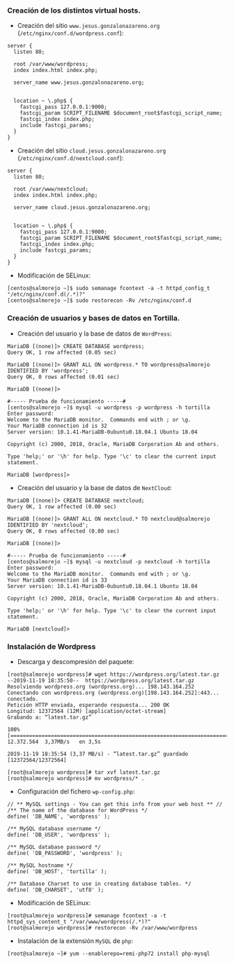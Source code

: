 ### Creación de los distintos virtual hosts.
- Creación del sitio `www.jesus.gonzalonazareno.org` (`/etc/nginx/conf.d/wordpress.conf`):
~~~
server {
  listen 80;

  root /var/www/wordpress;
  index index.html index.php;

  server_name www.jesus.gonzalonazareno.org;


  location ~ \.php$ {
    fastcgi_pass 127.0.0.1:9000;
    fastcgi_param SCRIPT_FILENAME $document_root$fastcgi_script_name;
    fastcgi_index index.php;
    include fastcgi_params;
  }
}
~~~

- Creación del sitio `cloud.jesus.gonzalonazareno.org` (`/etc/nginx/conf.d/nextcloud.conf`):
~~~
server {
  listen 80;

  root /var/www/nextcloud;
  index index.html index.php;

  server_name cloud.jesus.gonzalonazareno.org;


  location ~ \.php$ {
    fastcgi_pass 127.0.0.1:9000;
    fastcgi_param SCRIPT_FILENAME $document_root$fastcgi_script_name;
    fastcgi_index index.php;
    include fastcgi_params;
  }
}
~~~

- Modificación de SELinux:
~~~
[centos@salmorejo ~]$ sudo semanage fcontext -a -t httpd_config_t "/etc/nginx/conf.d(/.*)?"
[centos@salmorejo ~]$ sudo restorecon -Rv /etc/nginx/conf.d
~~~


### Creación de usuarios y bases de datos en Tortilla.
- Creación del usuario y la base de datos de `WordPress`:
~~~
MariaDB [(none)]> CREATE DATABASE wordpress;
Query OK, 1 row affected (0.05 sec)

MariaDB [(none)]> GRANT ALL ON wordpress.* TO wordpress@salmorejo IDENTIFIED BY 'wordpress';
Query OK, 0 rows affected (0.01 sec)

MariaDB [(none)]> 

#----- Prueba de funcionamiento -----#
[centos@salmorejo ~]$ mysql -u wordpress -p wordpress -h tortilla
Enter password:
Welcome to the MariaDB monitor.  Commands end with ; or \g.
Your MariaDB connection id is 32
Server version: 10.1.41-MariaDB-0ubuntu0.18.04.1 Ubuntu 18.04

Copyright (c) 2000, 2018, Oracle, MariaDB Corporation Ab and others.

Type 'help;' or '\h' for help. Type '\c' to clear the current input statement.

MariaDB [wordpress]>
~~~

- Creación del usuario y la base de datos de `NextCloud`:
~~~
MariaDB [(none)]> CREATE DATABASE nextcloud;
Query OK, 1 row affected (0.00 sec)

MariaDB [(none)]> GRANT ALL ON nextcloud.* TO nextcloud@salmorejo IDENTIFIED BY 'nextcloud';
Query OK, 0 rows affected (0.00 sec)

MariaDB [(none)]> 

#----- Prueba de funcionamiento -----#
[centos@salmorejo ~]$ mysql -u nextcloud -p nextcloud -h tortilla
Enter password:
Welcome to the MariaDB monitor.  Commands end with ; or \g.
Your MariaDB connection id is 33
Server version: 10.1.41-MariaDB-0ubuntu0.18.04.1 Ubuntu 18.04

Copyright (c) 2000, 2018, Oracle, MariaDB Corporation Ab and others.

Type 'help;' or '\h' for help. Type '\c' to clear the current input statement.

MariaDB [nextcloud]>
~~~

### Instalación de Wordpress
- Descarga y descompresión del paquete:
~~~
[root@salmorejo wordpress]# wget https://wordpress.org/latest.tar.gz
--2019-11-19 18:35:50--  https://wordpress.org/latest.tar.gz
Resolviendo wordpress.org (wordpress.org)... 198.143.164.252
Conectando con wordpress.org (wordpress.org)[198.143.164.252]:443... conectado.
Petición HTTP enviada, esperando respuesta... 200 OK
Longitud: 12372564 (12M) [application/octet-stream]
Grabando a: “latest.tar.gz”

100%[==============================================================================================================================>] 12.372.564  3,37MB/s   en 3,5s

2019-11-19 18:35:54 (3,37 MB/s) - “latest.tar.gz” guardado [12372564/12372564]

[root@salmorejo wordpress]# tar xvf latest.tar.gz
[root@salmorejo wordpress]# mv wordpress/* .
~~~

- Configuración del fichero `wp-config.php`:
~~~
// ** MySQL settings - You can get this info from your web host ** //
/** The name of the database for WordPress */
define( 'DB_NAME', 'wordpress' );

/** MySQL database username */
define( 'DB_USER', 'wordpress' );

/** MySQL database password */
define( 'DB_PASSWORD', 'wordpress' );

/** MySQL hostname */
define( 'DB_HOST', 'tortilla' );

/** Database Charset to use in creating database tables. */
define( 'DB_CHARSET', 'utf8' );
~~~

- Modificación de SELinux:
~~~
[root@salmorejo wordpress]# semanage fcontext -a -t httpd_sys_content_t "/var/www/wordpress(/.*)?"
[root@salmorejo wordpress]# restorecon -Rv /var/www/wordpress
~~~

- Instalación de la extensión `MySQL` de `php`:
~~~
[root@salmorejo ~]# yum --enablerepo=remi-php72 install php-mysql
~~~
